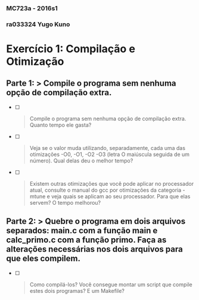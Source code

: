 ### MC723a - 2016s1
### ra033324 Yugo Kuno
# Exercício 1: Compilação e Otimização

## Parte 1: > Compile o programa sem nenhuma opção de compilação extra.

- [ ] > Compile o programa sem nenhuma opção de compilação extra. Quanto tempo ele gasta?
- [ ] > Veja se o valor muda utilizando, separadamente, cada uma das otimizações -O0, -O1, -O2 -O3 (letra O maiúscula seguida de um número). Qual delas deu o melhor tempo?
- [ ] > Existem outras otimizações que você pode aplicar no processador atual, consulte o manual do gcc por otimizações da categoria -mtune e veja quais se aplicam ao seu processador. Para que elas servem? O tempo melhorou?



## Parte 2: > Quebre o programa em dois arquivos separados: main.c com a função main e calc_primo.c com a função primo. Faça as alterações necessárias nos dois arquivos para que eles compilem.

- [ ] > Como compilá-los? Você consegue montar um script que compile estes dois programas? E um Makefile?